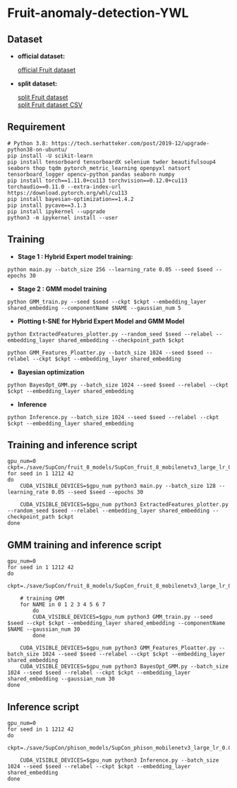 # Fruit-anomaly-detection-YWL

## Dataset

- **official dataset:**  

	[official Fruit dataset](https://data.mendeley.com/datasets/bdd69gyhv8/1)

- **split dataset:**  

	[split Fruit dataset](https://drive.google.com/file/d/1PYqgWDIzccpnbmzAtO0NSQ8r27H1wOpt/view?usp=sharing)  
	[split Fruit dataset CSV](https://drive.google.com/file/d/1DxzRLMDp95B5Ft6T4ar-yxAupZmJhgyu/view?usp=sharing)  




## Requirement
```
# Python 3.8: https://tech.serhatteker.com/post/2019-12/upgrade-python38-on-ubuntu/
pip install -U scikit-learn
pip install tensorboard tensorboardX selenium twder beautifulsoup4 seaborn thop tqdm pytorch_metric_learning openpyxl natsort tensorboard_logger opencv-python pandas seaborn numpy
pip install torch==1.11.0+cu113 torchvision==0.12.0+cu113 torchaudio==0.11.0 --extra-index-url https://download.pytorch.org/whl/cu113
pip install bayesian-optimization==1.4.2
pip install pycave==3.1.3
pip install ipykernel --upgrade
python3 -m ipykernel install --user
```

## Training 

- **Stage 1 : Hybrid Expert model training:**
```
python main.py --batch_size 256 --learning_rate 0.05 --seed $seed --epochs 30
```
- **Stage 2 : GMM model training**
```
python GMM_train.py --seed $seed --ckpt $ckpt --embedding_layer shared_embedding --componentName $NAME --gaussian_num 5
```
- **Plotting t-SNE for Hybrid Expert Model and GMM Model**
```
python ExtractedFeatures_plotter.py --random_seed $seed --relabel --embedding_layer shared_embedding --checkpoint_path $ckpt

python GMM_Features_Ploatter.py --batch_size 1024 --seed $seed --relabel --ckpt $ckpt --embedding_layer shared_embedding
```
- **Bayesian optimization**
```
python BayesOpt_GMM.py --batch_size 1024 --seed $seed --relabel --ckpt $ckpt --embedding_layer shared_embedding
```
- **Inference**
```
python Inference.py --batch_size 1024 --seed $seed --relabel --ckpt $ckpt --embedding_layer shared_embedding
```


## Training and inference script
```shell
gpu_num=0
ckpt=./save/SupCon/fruit_8_models/SupCon_fruit_8_mobilenetv3_large_lr_0.05_decay_0.0001_bsz_128_temp_0.1_trial_0/$seed/ckpt_best.pth
for seed in 1 1212 42
do
    CUDA_VISIBLE_DEVICES=$gpu_num python3 main.py --batch_size 128 --learning_rate 0.05 --seed $seed --epochs 30

    CUDA_VISIBLE_DEVICES=$gpu_num python3 ExtractedFeatures_plotter.py --random_seed $seed --relabel --embedding_layer shared_embedding --checkpoint_path $ckpt
done
```
## GMM training and inference script
```shell
gpu_num=0
for seed in 1 1212 42
do
    ckpt=./save/SupCon/fruit_8_models/SupCon_fruit_8_mobilenetv3_large_lr_0.05_decay_0.0001_bsz_128_temp_0.1_trial_0/$seed/ckpt_best.pth

    # training GMM
    for NAME in 0 1 2 3 4 5 6 7 
        do
        CUDA_VISIBLE_DEVICES=$gpu_num python3 GMM_train.py --seed $seed --ckpt $ckpt --embedding_layer shared_embedding --componentName $NAME --gaussian_num 30
        done

    CUDA_VISIBLE_DEVICES=$gpu_num python3 GMM_Features_Ploatter.py --batch_size 1024 --seed $seed --relabel --ckpt $ckpt --embedding_layer shared_embedding
    CUDA_VISIBLE_DEVICES=$gpu_num python3 BayesOpt_GMM.py --batch_size 1024 --seed $seed --relabel --ckpt $ckpt --embedding_layer shared_embedding --gaussian_num 30
done
```
## Inference script
```shell
gpu_num=0
for seed in 1 1212 42
do
    ckpt=./save/SupCon/phison_models/SupCon_phison_mobilenetv3_large_lr_0.05_decay_0.0001_bsz_256_temp_0.1_trial_0/$seed/ckpt_best.pth

    CUDA_VISIBLE_DEVICES=$gpu_num python3 Inference.py --batch_size 1024 --seed $seed --relabel --ckpt $ckpt --embedding_layer shared_embedding
done
```


